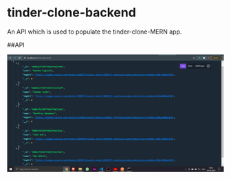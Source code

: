 # tinder-clone-backend

An API which is used to populate the tinder-clone-MERN app.

##API

![backend](images/backend.png)
